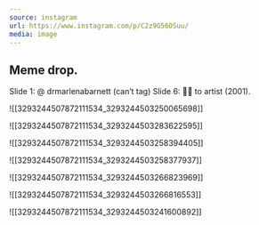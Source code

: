 ```yaml
---
source: instagram
url: https://www.instagram.com/p/C2z9G56OSuu/
media: image
---
```


## Meme drop. 
Slide 1: @ drmarlenabarnett (can’t tag)
Slide 6: 🙏🏼 to artist (2001).

![[3293244507872111534_3293244503250065698]]

![[3293244507872111534_3293244503283622595]]

![[3293244507872111534_3293244503258394405]]

![[3293244507872111534_3293244503258377937]]

![[3293244507872111534_3293244503266823969]]

![[3293244507872111534_3293244503266816553]]

![[3293244507872111534_3293244503241600892]]

